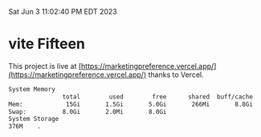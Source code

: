 Sat Jun  3 11:02:40 PM EDT 2023

# vite Fifteen


This project is live at [https://marketingpreference.vercel.app/](https://marketingpreference.vercel.app/) thanks to Vercel.

```bash
System Memory
               total        used        free      shared  buff/cache   available
Mem:            15Gi       1.5Gi       5.0Gi       266Mi       8.8Gi        13Gi
Swap:          8.0Gi       2.0Mi       8.0Gi
System Storage
376M	.
